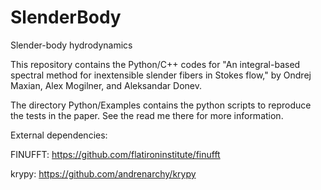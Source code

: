 # SlenderBody
Slender-body hydrodynamics

This repository contains the Python/C++ codes for
"An integral-based spectral method for inextensible slender fibers in
Stokes flow," by Ondrej Maxian, Alex Mogilner, and Aleksandar Donev. 

The directory Python/Examples contains the python scripts to reproduce 
the tests in the paper. See the read me there for more information. 

External dependencies:

FINUFFT: https://github.com/flatironinstitute/finufft

krypy: https://github.com/andrenarchy/krypy

